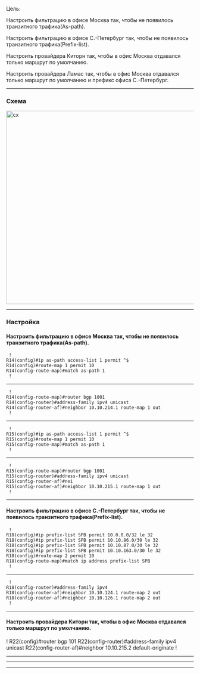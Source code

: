 Цель: 

Настроить фильтрацию в офисе Москва так, чтобы не появилось транзитного трафика(As-path).

Настроить фильтрацию в офисе С.-Петербург так, чтобы не появилось транзитного трафика(Prefix-list).

Настроить провайдера Киторн так, чтобы в офис Москва отдавался только маршрут по умолчанию.

Настроить провайдера Ламас так, чтобы в офис Москва отдавался только маршрут по умолчанию и префикс офиса С.-Петербург.

---
### Схема

<img width="1413" height="519" alt="сх" src="https://github.com/user-attachments/assets/0c0c08e1-95b2-4f25-82a0-b1b48048179e" />

---
### Настройка 


#### Настроить фильтрацию в офисе Москва так, чтобы не появилось транзитного трафика(As-path).


     !
	R14(config)#ip as-path access-list 1 permit ^$
	R14(config)#route-map 1 permit 10
	R14(config-route-map)#match as-path 1
	 !

---

     !
	R14(config-route-map)#router bgp 1001
	R14(config-router)#address-family ipv4 unicast
	R14(config-router-af)#neighbor 10.10.214.1 route-map 1 out
	 !

---

     !
	R15(config)#ip as-path access-list 1 permit ^$
	R15(config)#route-map 1 permit 10
	R15(config-route-map)#match as-path 1
	 !

---
     !
	R15(config-route-map)#router bgp 1001
	R15(config-router)#address-family ipv4 unicast
	R15(config-router-af)#nei
	R15(config-router-af)#neighbor 10.10.215.1 route-map 1 out
	 !

---
#### Настроить фильтрацию в офисе С.-Петербург так, чтобы не появилось транзитного трафика(Prefix-list).

     !
	R18(config)#ip prefix-list SPB permit 10.0.0.0/32 le 32
	R18(config)#ip prefix-list SPB permit 10.10.86.0/30 le 32
	R18(config)#ip prefix-list SPB permit 10.10.87.0/30 le 32
	R18(config)#ip prefix-list SPB permit 10.10.163.0/30 le 32
	R18(config)#route-map 2 permit 10
	R18(config-route-map)#match ip address prefix-list SPB
	 !

---

     !
	R18(config-router)#address-family ipv4
	R18(config-router-af)#neighbor 10.10.124.1 route-map 2 out
	R18(config-router-af)#neighbor 10.10.126.1 route-map 2 out
	 !
---

#### Настроить провайдера Киторн так, чтобы в офис Москва отдавался только маршрут по умолчанию.

   !
	R22(config)#router bgp 101
	R22(config-router)#address-family ipv4 unicast
	R22(config-router-af)#neighbor 10.10.215.2 default-originate
	 !

---



---




---

	 
